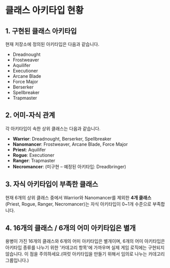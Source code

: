# 클래스 아키타입 현황

## 1. 구현된 클래스 아키타입
현재 저장소에 정의된 아키타입은 다음과 같습니다.

- Dreadnought
- Frostweaver
- Aquilifer
- Executioner
- Arcane Blade
- Force Major
- Berserker
- Spellbreaker
- Trapmaster

## 2. 어미-자식 관계
각 아키타입이 속한 상위 클래스는 다음과 같습니다.

- **Warrior**: Dreadnought, Berserker, Spellbreaker
- **Nanomancer**: Frostweaver, Arcane Blade, Force Major
- **Priest**: Aquilifer
- **Rogue**: Executioner
- **Ranger**: Trapmaster
- **Necromancer**: (미구현 – 예정된 아키타입: Dreadbringer)

## 3. 자식 아키타입이 부족한 클래스
현재 6개의 상위 클래스 중에서 Warrior와 Nanomancer를 제외한 **4개 클래스**(Priest, Rogue, Ranger, Necromancer)는 자식 아키타입이 0~1개 수준으로 부족합니다.

## 4. 16개의 클래스 / 6개의 어미 아키타입은 별개
용병이 가진 16개의 클래스와 6개의 어미 아키타입은 별개이며, 6개의 어미 아키타입은 아키타입 종류를 나누기 위한 '카데고리 항목'에 가까우며 실제 게임 로직에는 구현되지 않습니다. 이 점을 주의하세요.(여럿 아키타입을 만들기 위해서 임의로 나누는 카데고리 그룹입니다.)

